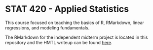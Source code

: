 # STAT 420 - Applied Statistics
This course focused on teaching the basics of R, RMarkdown, linear regressions, and modeling fundamentals.

The RMarkdown for the independent midterm project is located in this repository and the HMTL writeup can be found [here](https://wmsayer.github.io/wsayer2-sim-proj.html).
